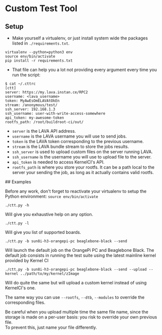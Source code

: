 # Custom Test Tool

## Setup

  * Make yourself a virtualenv, or just install system wide the packages listed in `./requirements.txt`.
```
virtualenv --python=python3 env
source env/bin/activate
pip install -r requirements.txt
```
  * That file can help you a lot not providing every argument every time you run the script:

```
$ cat ~/.cttrc
[ctt]
server: https://my.lava.instan.ce/RPC2
username: <lava_username>
token: MyAwEsOmELAVAtOkEn
stream: /anonymous/test/
ssh_server: 192.168.1.3
ssh_username: user-with-write-access-somewhere
api_token: my-awesome-token
rootfs_path: /root/buildroot-ci/out/
```

  * `server` is the LAVA API address.
  * `username` is the LAVA username you will use to send jobs.
  * `token` is the LAVA token corresponding to the previous username.
  * `stream` is the LAVA bundle stream to store the jobs results.
  * `ssh_server` is used to upload custom files on the server running LAVA.
  * `ssh_username` is the username you will use to upload file to the server.
  * `api_token` is needed to access KernelCI's API.
  * `rootfs_path` is where you store your rootfs. It can be a path local to the
server your sending the job, as long as it actually contains valid rootfs.

## Examples

Before any work, don't forget to reactivate your virtualenv to setup the Python
environment: `source env/bin/activate`

`./ctt.py -h`

Will give you exhaustive help on any option.

`./ctt.py -l`

Will give you list of supported boards.

`./ctt.py -b sun8i-h3-orangepi-pc beaglebone-black --send`

Will launch the default job on the OrangePi PC and Beaglebone Black. The default
job consists in running the test suite using the latest mainline kernel provided
by Kernel CI

`./ctt.py -b sun8i-h3-orangepi-pc beaglebone-black --send --upload --kernel ../path/to/my/kernel/zImage`

Will do quite the same but will upload a custom kernel instead of using KernelCI's one.

The same way you can use `--rootfs`, `--dtb`, `--modules` to override the
corresponding files.

Be careful when you upload multiple time the same file name, since the storage
is made on a per-user basis: you risk to override your own previous file.   
To prevent this, just name your file differently.

